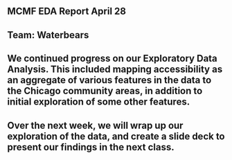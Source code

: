## MCMF EDA Report April 28

## Team: Waterbears

## We continued progress on our Exploratory Data Analysis. This included mapping accessibility as an aggregate of various features in the data to the Chicago community areas, in addition to initial exploration of some other features.

## Over the next week, we will wrap up our exploration of the data, and create a slide deck to present our findings in the next class.